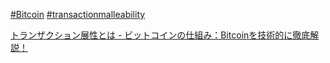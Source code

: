 [#Bitcoin](Bitcoin.md)
[#transactionmalleability](transactionmalleability)

[トランザクション展性とは - ビットコインの仕組み：Bitcoinを技術的に徹底解説！](https://bitcoin.peryaudo.org/malleability.html)

